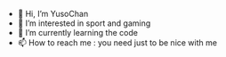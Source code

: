 - 👋 Hi, I’m YusoChan
- 👀 I’m interested in sport and gaming
- 🌱 I’m currently learning the code
- 📫 How to reach me : you need just to be nice with me

<!---
YusoChan/YusoChan is a ✨ special ✨ repository because its `README.md` (this file) appears on your GitHub profile.
You can click the Preview link to take a look at your changes.
--->
